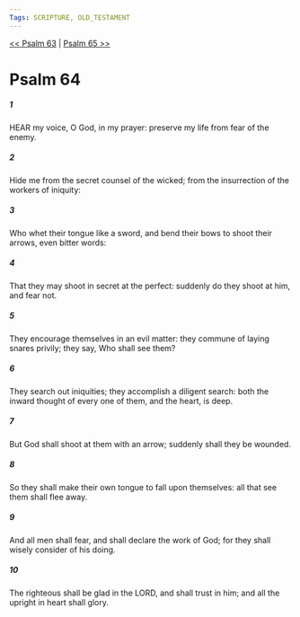 ```yaml
---
Tags: SCRIPTURE, OLD_TESTAMENT
---
```


[<< Psalm 63](OLD_TESTAMENT/19_Psalms/Psalm_63.md) | [Psalm 65 >>](OLD_TESTAMENT/19_Psalms/Psalm_65.md)

# Psalm 64

##### 1
 HEAR my voice, O God, in my prayer: preserve my life from fear of the enemy.
##### 2
 Hide me from the secret counsel of the wicked; from the insurrection of the workers of iniquity:
##### 3
 Who whet their tongue like a sword, and bend their bows to shoot their arrows, even bitter words:
##### 4
 That they may shoot in secret at the perfect: suddenly do they shoot at him, and fear not.
##### 5
 They encourage themselves in an evil matter: they commune of laying snares privily; they say, Who shall see them?
##### 6
 They search out iniquities; they accomplish a diligent search: both the inward thought of every one of them, and the heart, is deep.
##### 7
 But God shall shoot at them with an arrow; suddenly shall they be wounded.
##### 8
 So they shall make their own tongue to fall upon themselves: all that see them shall flee away.
##### 9
 And all men shall fear, and shall declare the work of God; for they shall wisely consider of his doing.
##### 10
 The righteous shall be glad in the LORD, and shall trust in him; and all the upright in heart shall glory.
